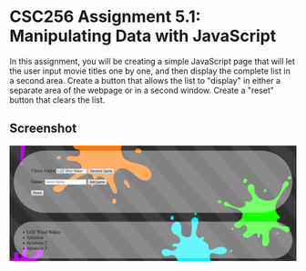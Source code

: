 # CSC256 Assignment 5.1: Manipulating Data with JavaScript

In this assignment, you will be creating a simple JavaScript page that will let the user input movie titles one by one, and then display the complete list in a second area. Create a button that allows the list to "display" in either a separate area of the webpage or in a second window. Create a "reset" button that clears the list.

## Screenshot 
![](image.png)